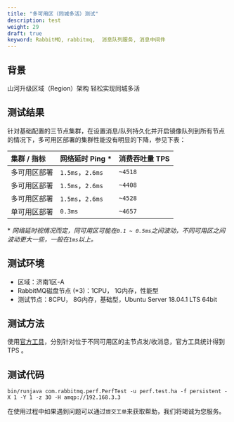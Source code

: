 ```yaml
---
title: "多可用区（同城多活）测试"
description: test
weight: 29
draft: true
keyword: RabbitMQ, rabbitmq,  消息队列服务, 消息中间件
---
```


## 背景

山河升级区域（Region）架构 轻松实现同城多活

## 测试结果

针对基础配置的三节点集群，在设置消息/队列持久化并开启镜像队列到所有节点的情况下，多可用区部署的集群性能没有明显的下降，参见下表：

| 集群 / 指标                           | 网络延时 Ping *                | 消费吞吐量 TPS |
| :------------------------------------ | :----------------------------- | :------------- |
| 多可用区部署 | `1.5ms`，`2.6ms` | `~4518`        |
| 多可用区部署 | `1.5ms`，`2.6ms` | `~4408`        |
| 多可用区部署 | `1.5ms`，`2.6ms` | `~4528`        |
| 单可用区部署         | `0.3ms`                        | `~4657`        |

\* *网络延时视情况而定，同可用区可能在`0.1 ~ 0.5ms`之间波动，不同可用区之间波动更大一些，一般在`1ms`以上。*

## 测试环境

- 区域：济南1区-A
- RabbitMQ磁盘节点 (*3)：1CPU， 1G内存，性能型
- 测试节点：8CPU， 8G内存，基础型，Ubuntu Server 18.04.1 LTS 64bit

## 测试方法

使用[官方工具](https://github.com/rabbitmq/rabbitmq-perf-test/)，分别针对位于不同可用区的主节点发/收消息，官方工具统计得到TPS 。

## 测试代码

```
bin/runjava com.rabbitmq.perf.PerfTest -u perf.test.ha -f persistent -X 1 -Y 1 -z 30 -H amqp://192.168.3.3
```

在使用过程中如果遇到问题可以通过`提交工单`来获取帮助，我们将竭诚为您服务。